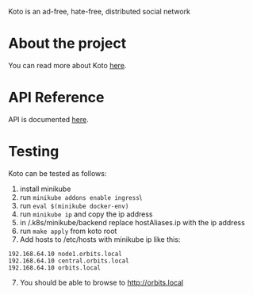 Koto is an ad-free, hate-free, distributed social network

# About the project

You can read more about Koto [here](https://docs.koto.at).

# API Reference

API is documented [here](api.md).

# Testing

Koto can be tested as follows:

1. install minikube
2. run `minikube addons enable ingress`\
3. run `eval $(minikube docker-env)`
4. run `minikube ip` and copy the ip address
5. in /.k8s/minikube/backend replace hostAliases.ip with the ip address
6. run `make apply` from koto root
7. Add hosts to /etc/hosts with minikube ip like this:
```
192.168.64.10 node1.orbits.local
192.168.64.10 central.orbits.local
192.168.64.10 orbits.local
```
7. You should be able to browse to http://orbits.local
